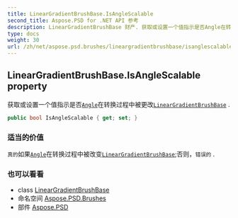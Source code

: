 ```yaml
---
title: LinearGradientBrushBase.IsAngleScalable
second_title: Aspose.PSD for .NET API 参考
description: LinearGradientBrushBase 财产. 获取或设置一个值指示是否Angle在转换过程中被更改LinearGradientBrushBase .
type: docs
weight: 30
url: /zh/net/aspose.psd.brushes/lineargradientbrushbase/isanglescalable/
---
```

## LinearGradientBrushBase.IsAngleScalable property

获取或设置一个值指示是否[`Angle`](../angle/)在转换过程中被更改[`LinearGradientBrushBase`](../) .

```csharp
public bool IsAngleScalable { get; set; }
```

### 适当的价值

`真的`如果[`Angle`](../angle/)在转换过程中被改变[`LinearGradientBrushBase`](../);否则，`错误的` .

### 也可以看看

* class [LinearGradientBrushBase](../)
* 命名空间 [Aspose.PSD.Brushes](../../lineargradientbrushbase/)
* 部件 [Aspose.PSD](../../../)


